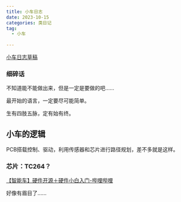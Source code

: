 ```yaml
---
title: 小车日志
date: 2023-10-15
categories: 类日记
tag:
  - 小车
  
---
```

[小车日志草稿](https://www.jianguoyun.com/p/DWPHhyQQ6ICHDBiBkJ4FIAA (访问密码：7890))
### 细碎话
不知道能不能做出来，但是一定是要做的吧……

最开始的语言，一定要尽可能简单。

生有四肢五脉，定有始有终。

## 小车的逻辑

PCB搭载控制、驱动，利用传感器和芯片进行路径规划，差不多就是这样。

### 芯片：TC264？
[【智能车】硬件开源＋硬件小白入门-哔哩哔哩](https://b23.tv/7TTrdR2)

好像有眉目了……
